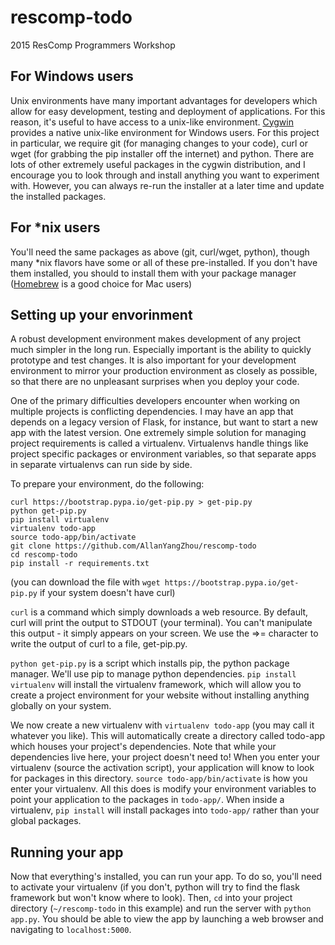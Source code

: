 # rescomp-todo
2015 ResComp Programmers Workshop

## For Windows users

Unix environments have many important advantages for developers which allow for easy development, testing and deployment of applications. For this reason, it's useful to have access to a unix-like environment. [Cygwin](https://www.cygwin.com/) provides a native unix-like environment for Windows users. For this project in particular, we require git (for managing changes to your code), curl or wget (for grabbing the pip installer off the internet) and python. There are lots of other extremely useful packages in the cygwin distribution, and I encourage you to look through and install anything you want to experiment with. However, you can always re-run the installer at a later time and update the installed packages.

## For *nix users
You'll need the same packages as above (git, curl/wget, python), though many *nix flavors have some or all of these pre-installed. If you don't have them installed, you should to install them with your package manager ([Homebrew](http://brew.sh) is a good choice for Mac users)

## Setting up your envorinment

A robust development environment makes development of any project much simpler in the long run. Especially important is the ability to quickly prototype and test changes. It is also important for your development environment to mirror your production environment as closely as possible, so that there are no unpleasant surprises when you deploy your code.

One of the primary difficulties developers encounter when working on multiple projects is conflicting dependencies. I may have an app that depends on a legacy version of Flask, for instance, but want to start a new app with the latest version. One extremely simple solution for managing project requirements is called a virtualenv. Virtualenvs handle things like project specific packages or environment variables, so that separate apps in separate virtualenvs can run side by side.

To prepare your environment, do the following:
```
curl https://bootstrap.pypa.io/get-pip.py > get-pip.py
python get-pip.py
pip install virtualenv
virtualenv todo-app
source todo-app/bin/activate
git clone https://github.com/AllanYangZhou/rescomp-todo
cd rescomp-todo
pip install -r requirements.txt
```
 (you can download the file with `wget https://bootstrap.pypa.io/get-pip.py` if your system doesn't have curl)

`curl` is a command which simply downloads a web resource. By default, curl will print the output to STDOUT (your terminal). You can't manipulate this output - it simply appears on your screen. We use the =>= character to write the output of curl to a file, get-pip.py.

`python get-pip.py` is a script which installs pip, the python package manager. We'll use pip to manage python dependencies. `pip install virtualenv` will install the virtualenv framework, which will allow you to create a project environment for your website without installing anything globally on your system.

We now create a new virtualenv with `virtualenv todo-app` (you may call it whatever you like). This will automatically create a directory called todo-app which houses your project's dependencies. Note that while your dependencies live here, your project doesn't need to! When you enter your virtualenv (source the activation script), your application will know to look for packages in this directory. `source todo-app/bin/activate` is how you enter your virtualenv. All this does is modify your environment variables to point your application to the packages in `todo-app/`. When inside a virtualenv, `pip install` will install packages into `todo-app/` rather than your global packages.

## Running your app

Now that everything's installed, you can run your app. To do so, you'll need to activate your virtualenv (if you don't, python will try to find the flask framework but won't know where to look). Then, `cd` into your project directory (`~/rescomp-todo` in this example) and run the server with `python app.py`. You should be able to view the app by launching a web browser and navigating to `localhost:5000`.
